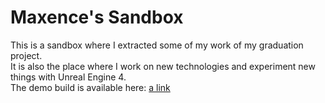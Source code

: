 # Maxence's Sandbox

This is a sandbox where I extracted some of my work of my graduation project.<br>
It is also the place where I work on new technologies and experiment new things with Unreal Engine 4. <br>
The demo build is available here: [a link](https://drive.google.com/file/d/1EIhrg6_wLhxVYMx7nObPrOczEVnbBXEh/view?usp=sharing)
